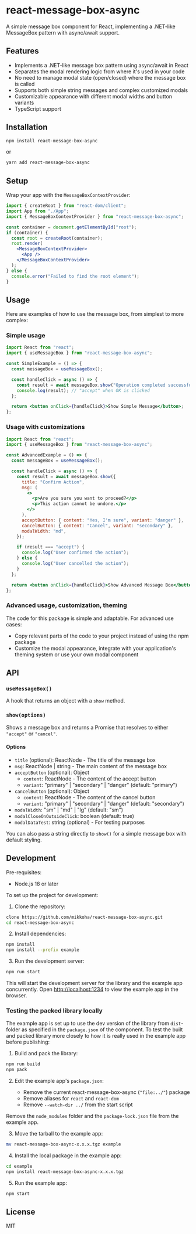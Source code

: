 # react-message-box-async

A simple message box component for React, implementing a .NET-like MessageBox pattern with async/await support.

## Features

- Implements a .NET-like message box pattern using async/await in React
- Separates the modal rendering logic from where it's used in your code
- No need to manage modal state (open/closed) where the message box is called
- Supports both simple string messages and complex customized modals
- Customizable appearance with different modal widths and button variants
- TypeScript support

## Installation

```bash
npm install react-message-box-async
```

or

```bash
yarn add react-message-box-async
```

## Setup

Wrap your app with the `MessageBoxContextProvider`:

```jsx
import { createRoot } from "react-dom/client";
import App from "./App";
import { MessageBoxContextProvider } from "react-message-box-async";

const container = document.getElementById("root");
if (container) {
  const root = createRoot(container);
  root.render(
    <MessageBoxContextProvider>
      <App />
    </MessageBoxContextProvider>
  );
} else {
  console.error("Failed to find the root element");
}
```

## Usage

Here are examples of how to use the message box, from simplest to more complex:

### Simple usage

```jsx
import React from "react";
import { useMessageBox } from "react-message-box-async";

const SimpleExample = () => {
  const messageBox = useMessageBox();

  const handleClick = async () => {
    const result = await messageBox.show("Operation completed successfully.");
    console.log(result); // "accept" when OK is clicked
  };

  return <button onClick={handleClick}>Show Simple Message</button>;
};
```

### Usage with customizations

```jsx
import React from "react";
import { useMessageBox } from "react-message-box-async";

const AdvancedExample = () => {
  const messageBox = useMessageBox();

  const handleClick = async () => {
    const result = await messageBox.show({
      title: "Confirm Action",
      msg: (
        <>
          <p>Are you sure you want to proceed?</p>
          <p>This action cannot be undone.</p>
        </>
      ),
      acceptButton: { content: "Yes, I'm sure", variant: "danger" },
      cancelButton: { content: "Cancel", variant: "secondary" },
      modalWidth: "md",
    });

    if (result === "accept") {
      console.log("User confirmed the action");
    } else {
      console.log("User cancelled the action");
    }
  };

  return <button onClick={handleClick}>Show Advanced Message Box</button>;
};
```

### Advanced usage, customization, theming

The code for this package is simple and adaptable. For advanced use cases:

- Copy relevant parts of the code to your project instead of using the npm package
- Customize the modal appearance, integrate with your application's theming system or use your own modal component

## API

### `useMessageBox()`

A hook that returns an object with a `show` method.

### `show(options)`

Shows a message box and returns a Promise that resolves to either `"accept"` or `"cancel"`.

#### Options

- `title` (optional): ReactNode - The title of the message box
- `msg`: ReactNode | string - The main content of the message box
- `acceptButton` (optional): Object
  - `content`: ReactNode - The content of the accept button
  - `variant`: "primary" | "secondary" | "danger" (default: "primary")
- `cancelButton` (optional): Object
  - `content`: ReactNode - The content of the cancel button
  - `variant`: "primary" | "secondary" | "danger" (default: "secondary")
- `modalWidth`: "sm" | "md" | "lg" (default: "sm")
- `modalCloseOnOutsideClick`: boolean (default: true)
- `modalDataTest`: string (optional) - For testing purposes

You can also pass a string directly to `show()` for a simple message box with default styling.

## Development

Pre-requisites:

- Node.js 18 or later

To set up the project for development:

1. Clone the repository:

```bash
clone https://github.com/mikkoha/react-message-box-async.git
cd react-message-box-async
```

2. Install dependencies:

```bash
npm install
npm install --prefix example
```

3. Run the development server:

```bash
npm run start
```

This will start the development server for the library and the example app concurrently. Open [http://localhost:1234](http://localhost:1234) to view the example app in the browser.

### Testing the packed library locally

The example app is set up to use the dev version of the library from `dist`-folder as specified in the `package.json` of the component.
To test the built and packed library more closely to how it is really used in the example app before publishing:

1. Build and pack the library:

```bash
npm run build
npm pack
```

2. Edit the example app's `package.json`:

   - Remove the current react-message-box-async (`"file:../"`) package
   - Remove aliases for `react` and `react-dom`
   - Remove `--watch-dir ../` from the start script

Remove the `node_modules` folder and the `package-lock.json` file from the example app.

3. Move the tarball to the example app:

```bash
mv react-message-box-async-x.x.x.tgz example
```

4. Install the local package in the example app:

```bash
cd example
npm install react-message-box-async-x.x.x.tgz
```

5. Run the example app:

```bash
npm start
```

## License

MIT
